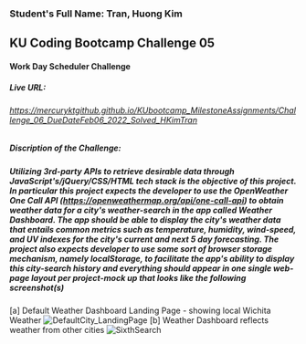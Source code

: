 ### Student's Full Name: Tran, Huong Kim  
## KU Coding Bootcamp Challenge 05
#### Work Day Scheduler Challenge 


##### Live URL:  
###### https://mercuryktgithub.github.io/KUbootcamp_MilestoneAssignments/Challenge_06_DueDateFeb06_2022_Solved_HKimTran
 
##### Discription of the Challenge: 
##### Utilizing 3rd-party APIs to retrieve desirable data through JavaScript's/jQuery/CSS/HTML tech stack is the objective of this project. In particular this project expects the developer to use the _OpenWeather One Call API_ (https://openweathermap.org/api/one-call-api) to obtain weather data for a city's weather-search in the app called **Weather Dashboard**. The app should be able to display the city's weather data that entails common metrics such as temperature, humidity, wind-speed, and UV indexes for the city's current and next 5 day forecasting. The project also expects developer to use some sort of browser storage mechanism, namely _localStorage_, to facilitate the app's ability to display this city-search history and everything should appear in one single web-page layout per project-mock up that looks like the following screenshot(s)
[a] Default Weather Dashboard Landing Page - showing local Wichita Weather
 ![DefaultCity_LandingPage](https://user-images.githubusercontent.com/95730728/152731027-9a72e036-7c3d-4b35-be7d-941cedc91805.png)
[b] Weather Dashboard reflects weather from other cities
![SixthSearch](https://user-images.githubusercontent.com/95730728/152731066-39069184-2b99-40d2-88ea-fef4622978a1.png)








